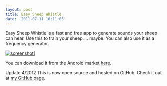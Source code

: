 ```yaml
---
layout: post
title: Easy Sheep Whistle
date: '2011-07-11 16:11:05'
---
```



Easy Sheep Whistle is a fast and free app to generate sounds your sheep can hear. Use this to train your sheep…. maybe. You can also use it as a frequency generator.

[![](http://66.147.244.180/~hunterda/content/images/2011/07/screenshot1101-180x300.png "screenshot1")](http://66.147.244.180/~hunterda/content/images/2011/07/screenshot1101.png)

You can download it from the Android market [here](https://market.android.com/details?id=com.hunterdavis.easysheepwhistle).

Update 4/2012 This is now open source and hosted on GitHub. Check it out at [my GitHub page](https://github.com/huntergdavis).


